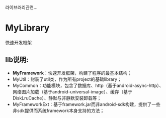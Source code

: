라이브러리관련...

MyLibrary
========
快速开发框架

lib说明:
-----------------------------------
- **MyFramework**：快速开发框架，构建了程序的最基本结构；
- MyUtil：封装了util类，作为所有project的基础library；
- MyCommon：功能模块，包含了数据库、http（基于android-async-http）、网络图片加载（基于android-universal-image）、缓存（基于DiskLruCache）、静默与非静默安装卸载等；
- MyFrameworkExt：基于framework.jar而非android-sdk构建，提供了一些非sdk提供而系统framework本身支持的方法；



